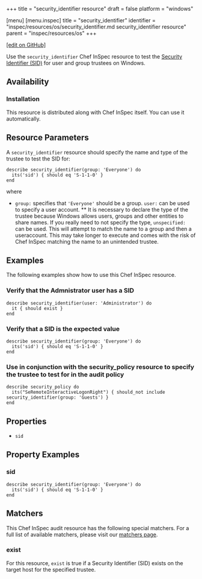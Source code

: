 +++
title = "security_identifier resource"
draft = false
platform = "windows"

[menu]
  [menu.inspec]
    title = "security_identifier"
    identifier = "inspec/resources/os/security_identifier.md security_identifier resource"
    parent = "inspec/resources/os"
+++

[\[edit on GitHub\]](https://github.com/inspec/inspec/blob/master/docs-chef-io/content/inspec/resources/security_identifier.md)

Use the `security_identifier` Chef InSpec resource to test the [Security Identifier (SID)](https://docs.microsoft.com/en-us/windows/desktop/secauthz/security-identifiers) for user and group trustees on Windows.

## Availability

### Installation

This resource is distributed along with Chef InSpec itself. You can use it automatically.

## Resource Parameters

A `security_identifier` resource should specify the name and type of the trustee to test the SID for:

    describe security_identifier(group: 'Everyone') do
      its('sid') { should eq 'S-1-1-0' }
    end

where

- `group:` specifies that `'Everyone'` should be a group. `user:` can be used to specify a user account.
  \*\* It is necessary to declare the type of the trustee because Windows allows users, groups and other entities to share names. If you really need to not specify the type, `unspecified:` can be used. This will attempt to match the name to a group and then a useraccount. This may take longer to execute and comes with the risk of Chef InSpec matching the name to an unintended trustee.

## Examples

The following examples show how to use this Chef InSpec resource.

### Verify that the Admnistrator user has a SID

    describe security_identifier(user: 'Administrator') do
      it { should exist }
    end

### Verify that a SID is the expected value

    describe security_identifier(group: 'Everyone') do
      its('sid') { should eq 'S-1-1-0' }
    end

### Use in conjunction with the security_policy resource to specify the trustee to test for in the audit policy

    describe security_policy do
      its("SeRemoteInteractiveLogonRight") { should_not include security_identifier(group: 'Guests') }
    end

## Properties

- `sid`

## Property Examples

### sid

    describe security_identifier(group: 'Everyone') do
      its('sid') { should eq 'S-1-1-0' }
    end

## Matchers

This Chef InSpec audit resource has the following special matchers. For a full list of available matchers, please visit our [matchers page](/inspec/matchers/).

### exist

For this resource, `exist` is true if a Security Identifier (SID) exists on the target host for the specified trustee.
